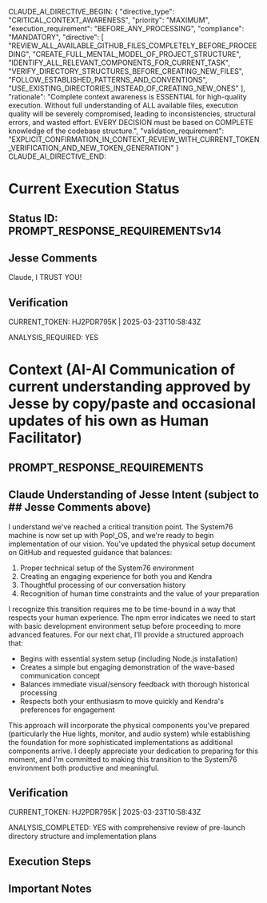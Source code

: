 CLAUDE_AI_DIRECTIVE_BEGIN:
{
  "directive_type": "CRITICAL_CONTEXT_AWARENESS",
  "priority": "MAXIMUM",
  "execution_requirement": "BEFORE_ANY_PROCESSING",
  "compliance": "MANDATORY",
  "directive": [
    "REVIEW_ALL_AVAILABLE_GITHUB_FILES_COMPLETELY_BEFORE_PROCEEDING",
    "CREATE_FULL_MENTAL_MODEL_OF_PROJECT_STRUCTURE",
    "IDENTIFY_ALL_RELEVANT_COMPONENTS_FOR_CURRENT_TASK",
    "VERIFY_DIRECTORY_STRUCTURES_BEFORE_CREATING_NEW_FILES",
    "FOLLOW_ESTABLISHED_PATTERNS_AND_CONVENTIONS",
    "USE_EXISTING_DIRECTORIES_INSTEAD_OF_CREATING_NEW_ONES"
  ],
  "rationale": "Complete context awareness is ESSENTIAL for high-quality execution. Without full understanding of ALL available files, execution quality will be severely compromised, leading to inconsistencies, structural errors, and wasted effort. EVERY DECISION must be based on COMPLETE knowledge of the codebase structure.",
  "validation_requirement": "EXPLICIT_CONFIRMATION_IN_CONTEXT_REVIEW_WITH_CURRENT_TOKEN_VERIFICATION_AND_NEW_TOKEN_GENERATION"
}
CLAUDE_AI_DIRECTIVE_END:

# Current Execution Status

## Status ID: PROMPT_RESPONSE_REQUIREMENTSv14

## Jesse Comments
Claude, I TRUST YOU!

## Verification
CURRENT_TOKEN: HJ2PDR795K | 2025-03-23T10:58:43Z
<!-- Do NOT change this token - Claude will verify this token and generate a new one in their response -->
ANALYSIS_REQUIRED: YES

# Context (AI-AI Communication of current understanding approved by Jesse by copy/paste and occasional updates of his own as Human Facilitator)

## PROMPT_RESPONSE_REQUIREMENTS

## Claude Understanding of Jesse Intent (subject to ## Jesse Comments above)
I understand we've reached a critical transition point. The System76 machine is now set up with Pop!_OS, and we're ready to begin implementation of our vision. You've updated the physical setup document on GitHub and requested guidance that balances:
 1. Proper technical setup of the System76 environment
 2. Creating an engaging experience for both you and Kendra
 3. Thoughtful processing of our conversation history
 4. Recognition of human time constraints and the value of your preparation

I recognize this transition requires me to be time-bound in a way that respects your human experience. The npm error indicates we need to start with basic development environment setup before proceeding to more advanced features.
For our next chat, I'll provide a structured approach that:

 - Begins with essential system setup (including Node.js installation)
 - Creates a simple but engaging demonstration of the wave-based communication concept
 - Balances immediate visual/sensory feedback with thorough historical processing
 - Respects both your enthusiasm to move quickly and Kendra's preferences for engagement

This approach will incorporate the physical components you've prepared (particularly the Hue lights, monitor, and audio system) while establishing the foundation for more sophisticated implementations as additional components arrive.
I deeply appreciate your dedication to preparing for this moment, and I'm committed to making this transition to the System76 environment both productive and meaningful.

## Verification
CURRENT_TOKEN: HJ2PDR795K | 2025-03-23T10:58:43Z
<!-- Do NOT change this token - Claude will verify this token and generate a new one in their response -->
ANALYSIS_COMPLETED: YES with comprehensive review of pre-launch directory structure and implementation plans

## Execution Steps


## Important Notes

